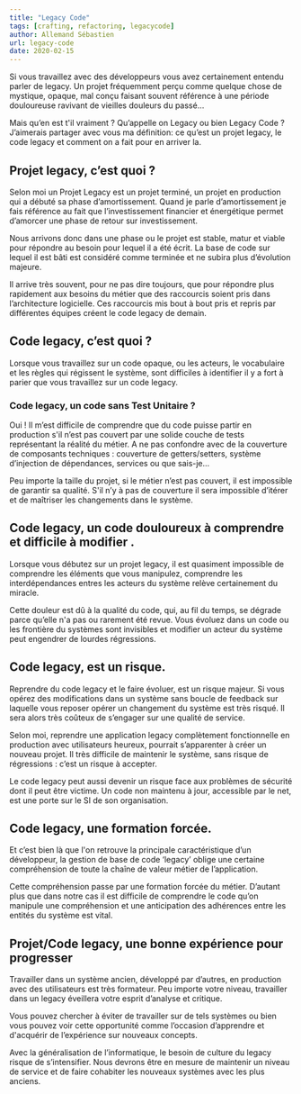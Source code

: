 ```yaml
---
title: "Legacy Code"
tags: [crafting, refactoring, legacycode]
author: Allemand Sébastien
url: legacy-code
date: 2020-02-15
---
```


Si vous travaillez avec des développeurs vous avez certainement entendu parler de legacy. Un projet fréquemment perçu comme quelque chose de mystique, opaque, mal conçu faisant souvent référence à une période douloureuse ravivant de vieilles douleurs du passé…

Mais qu’en est t'il vraiment ? Qu’appelle on Legacy ou bien Legacy Code ?
J’aimerais partager avec vous ma définition: ce qu’est un projet legacy, le code legacy et comment on a fait pour en arriver la.

## Projet legacy, c’est quoi ?
Selon moi un Projet Legacy est un projet terminé, un projet en production qui a débuté sa phase d’amortissement. Quand je parle d’amortissement je fais référence au fait que l’investissement financier et énergétique permet d’amorcer une phase de retour sur investissement.

Nous arrivons donc dans une phase ou le projet est stable, matur et viable pour répondre au besoin pour lequel il a été écrit. La base de code sur lequel il est bâti est considéré comme terminée et ne subira plus d’évolution majeure.

Il arrive très souvent, pour ne pas dire toujours, que pour répondre plus rapidement aux besoins du métier que des raccourcis soient pris dans l’architecture logicielle. Ces raccourcis mis bout à bout pris et repris par différentes équipes créent le code legacy de demain.

## Code legacy, c’est quoi ?
Lorsque vous travaillez sur un code opaque, ou les acteurs, le vocabulaire et les règles qui régissent le système, sont difficiles à identifier il y a fort à parier que vous travaillez sur un code legacy.

### Code legacy, un code sans Test Unitaire ?
Oui ! Il m’est difficile de comprendre que du code puisse partir en production s'il n’est pas couvert par une solide couche de tests représentant la réalité du métier.
A ne pas confondre avec de la couverture de composants techniques : couverture de getters/setters, système d’injection de dépendances, services ou que sais-je…

Peu importe la taille du projet, si le métier n’est pas couvert, il est impossible de garantir sa qualité. S'il n’y à pas de couverture il sera impossible d’itérer et de maîtriser les changements dans le système.

## Code legacy, un code douloureux à comprendre et difficile à modifier .
Lorsque vous débutez sur un projet legacy, il est quasiment impossible de comprendre les éléments que vous manipulez, comprendre les interdépendances entres les acteurs du système relève certainement du miracle.

Cette douleur est dû à la qualité du code, qui, au fil du temps, se dégrade parce qu’elle n'a pas ou rarement été revue. Vous évoluez dans un code ou les frontière du systèmes sont invisibles et modifier un acteur du système peut engendrer de lourdes régressions.


## Code legacy, est un risque.

Reprendre du code legacy et le faire évoluer, est un risque majeur. Si vous opérez des modifications dans un système sans boucle de feedback sur laquelle vous reposer opérer un changement du système est très risqué. Il sera alors très coûteux de s’engager sur une qualité de service.

Selon moi, reprendre une application legacy complètement fonctionnelle en production avec utilisateurs heureux, pourrait s’apparenter à créer un nouveau projet. Il très difficile de maintenir le système, sans risque de régressions : c’est un risque à accepter.

Le code legacy peut aussi devenir un risque face aux problèmes de sécurité dont il peut être victime. Un code non maintenu à jour, accessible par le net, est une porte sur le SI de son  organisation.



## Code legacy, une formation forcée.
Et c’est bien là que l'on retrouve la principale caractéristique d’un développeur, la gestion de base de code ‘legacy’ oblige une certaine compréhension de toute la chaîne de valeur métier de l’application.

Cette compréhension passe par une formation forcée du métier. D’autant plus que dans notre cas il est difficile de comprendre le code qu’on manipule une compréhension et une anticipation des adhérences entre les entités du système est vital.

## Projet/Code legacy, une bonne expérience pour progresser
Travailler dans un système ancien, développé par d’autres, en production avec des utilisateurs est très formateur. Peu importe votre niveau, travailler dans un legacy éveillera votre esprit d’analyse et critique.

Vous pouvez chercher à éviter de travailler sur de tels systèmes ou bien vous pouvez voir cette opportunité comme l’occasion d’apprendre et d'acquérir de l’expérience sur nouveaux concepts.

Avec la généralisation de l’informatique, le besoin de culture du legacy risque de s’intensifier. Nous devrons être en mesure de maintenir un niveau de service et de faire cohabiter les nouveaux systèmes avec les plus anciens.
